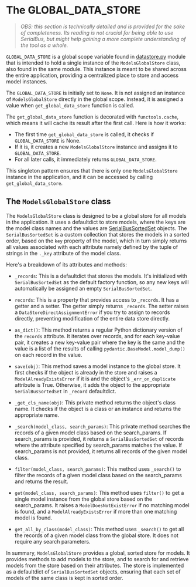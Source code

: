 # The GLOBAL_DATA_STORE
> *OBS: this section is technically detailed and is provided for the sake of completeness. Its reading is not 
> crucial for being able to use SerialBus, but might help gaining a more complete understanding of the
> tool as a whole.*

`GLOBAL_DATA_STORE` is a global scope variable found in [datastore.py](/serial_bus/datastore.py) module that 
is intended to hold a single instance of the `ModelsGlobalStore` class, also found in the same module. This instance 
is meant to be shared across the entire application, providing a centralized place to store and access model instances.

The `GLOBAL_DATA_STORE` is initially set to `None`. It is not assigned an instance of `ModelsGlobalStore` directly 
in the global scope. Instead, it is assigned a value when `get_global_data_store` function is called.

The `get_global_data_store` function is decorated with `functools.cache`, which means it will cache its result after 
the first call. Here is how it works:
- The first time `get_global_data_store` is called, it checks if `GLOBAL_DATA_STORE` is None. 
- If it is, it creates a new `ModelsGlobalStore` instance and assigns it to `GLOBAL_DATA_STORE`.
- For all later calls, it immediately returns `GLOBAL_DATA_STORE`.

This singleton pattern ensures that there is only one `ModelsGlobalStore` instance in the application, and it can be 
accessed by calling `get_global_data_store`.

## The `ModelsGlobalStore` class
The `ModelsGlobalStore` class is designed to be a global store for all models in the application. It uses a 
defaultdict to store models, where the keys are the model class names and the values are [SerialBusSortedSet](/serial_bus/custom_collections.py) objects. The `SerialBusSortedSet` is a custom collection that 
stores the models in a sorted order, based on the `key` property of the model, which in turn simply returns all 
values associated with each attribute namely defined by the tuple of strings in the `._key` attribute of the model 
class.

Here's a breakdown of its attributes and methods:

- `_records`: This is a defaultdict that stores the models. It's initialized with `SerialBusSortedSet` as the 
  default factory function, so any new keys will automatically be assigned an empty `SerialBusSortedSet`.

- `records`: This is a property that provides access to `_records`. It has a getter and a setter. The getter simply 
  returns `_records`. The setter raises a `DataStoreDirectAssignmentError` if you try to assign to records directly, 
  preventing modification of the entire data store directly.

- `as_dict()`: This method returns a regular Python dictionary version of the `records` attribute. It iterates over 
  records, and for each key-value pair, it creates a new key-value pair where the key is the same and the value is a 
  list of the results of calling `pydantic.BaseModel.model_dump()` on each record in the value.

- `save(obj)`: This method saves a model instance to the global store. It first checks if the object is already in 
  the store and raises a `ModelAlreadyExistsError` if it is and the object's `_err_on_duplicate` attribute is True. 
  Otherwise, it adds the object to the appropriate `SerialBusSortedSet` in `_record` defaultdict.

- `_get_cls_name(obj)`: This private method returns the object's class name. It checks if the object is a class or 
  an instance and returns the appropriate name.

- `_search(model_class, search_params)`: This private method searches the records of a given model class based on 
  the search_params. If search_params is provided, it returns a `SerialBusSortedSet` of records where the 
  attribute specified by search_params matches the value. If search_params is not provided, it returns all records 
  of the given model class.

- `filter(model_class, search_params)`: This method uses `_search()` to filter the records of a given model class 
  based on the search_params and returns the result.

- `get(model_class, search_params)`: This method uses `filter()` to get a single model instance from the global store 
  based on the search_params. It raises a `ModelDoesNotExistError` if no matching model is found, and a 
  `ModelAlreadyExistsError` if more than one matching model is found.

- `get_all_by_class(model_class)`: This method uses `_search()` to get all the records of a given model class from 
  the global store. It does not require any search parameters. 


In summary, `ModelsGlobalStore` provides a global, sorted store for models. It provides methods to add models to the 
store, and to search for and retrieve models from the store based on their attributes. The store is implemented as a 
defaultdict of `SerialBusSortedSet` objects, ensuring that each set of models of the same class is kept in 
sorted order.